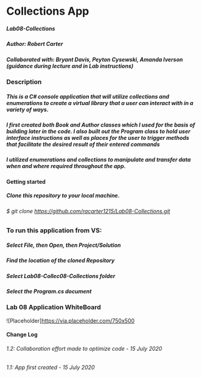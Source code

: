 # Collections App
##### Lab08-Collections
##### Author: Robert Carter
##### Collaborated with: Bryant Davis, Peyton Cysewski, Amanda Iverson (guidance during lecture and in Lab instructions)

### Description

##### This is a C# console application that will utilize collections and enumerations to create a virtual library that a user can interact with in a variety of ways.
##### I first created both Book and Author classes which I used for the basis of building later in the code. I also built out the Program class to hold user interface instructions as well as places for the user to trigger methods that facilitate the desired result of their entered commands
##### I utilized enumerations and collections to manipulate and transfer data when and where required throughout the app.

#### Getting started

##### Clone this repository to your local machine.
###### $ git clone https://github.com/racarter1215/Lab08-Collections.git

### To run this application from VS:

##### Select File, then Open, then Project/Solution
##### Find the location of the cloned Repository
##### Select Lab08-Collec08-Collections folder
##### Select the Program.cs document

### Lab 08 Application WhiteBoard
![Placeholder]https://via.placeholder.com/750x500


#### Change Log

###### 1.2: Collaboration effort made to optimize code - 15 July 2020
###### 1.1: App first created - 15 July 2020
